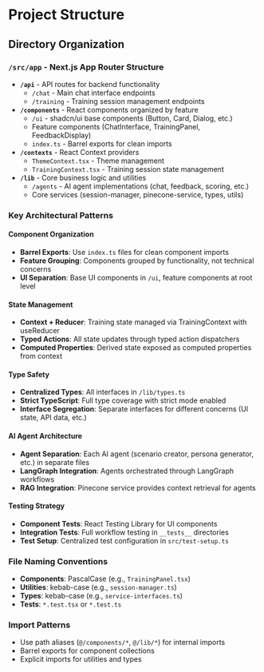 # Project Structure

## Directory Organization

### `/src/app` - Next.js App Router Structure
- **`/api`** - API routes for backend functionality
  - `/chat` - Main chat interface endpoints
  - `/training` - Training session management endpoints
- **`/components`** - React components organized by feature
  - `/ui` - shadcn/ui base components (Button, Card, Dialog, etc.)
  - Feature components (ChatInterface, TrainingPanel, FeedbackDisplay)
  - `index.ts` - Barrel exports for clean imports
- **`/contexts`** - React Context providers
  - `ThemeContext.tsx` - Theme management
  - `TrainingContext.tsx` - Training session state management
- **`/lib`** - Core business logic and utilities
  - `/agents` - AI agent implementations (chat, feedback, scoring, etc.)
  - Core services (session-manager, pinecone-service, types, utils)

### Key Architectural Patterns

#### Component Organization
- **Barrel Exports**: Use `index.ts` files for clean component imports
- **Feature Grouping**: Components grouped by functionality, not technical concerns
- **UI Separation**: Base UI components in `/ui`, feature components at root level

#### State Management
- **Context + Reducer**: Training state managed via TrainingContext with useReducer
- **Typed Actions**: All state updates through typed action dispatchers
- **Computed Properties**: Derived state exposed as computed properties from context

#### Type Safety
- **Centralized Types**: All interfaces in `/lib/types.ts`
- **Strict TypeScript**: Full type coverage with strict mode enabled
- **Interface Segregation**: Separate interfaces for different concerns (UI state, API data, etc.)

#### AI Agent Architecture
- **Agent Separation**: Each AI agent (scenario creator, persona generator, etc.) in separate files
- **LangGraph Integration**: Agents orchestrated through LangGraph workflows
- **RAG Integration**: Pinecone service provides context retrieval for agents

#### Testing Strategy
- **Component Tests**: React Testing Library for UI components
- **Integration Tests**: Full workflow testing in `__tests__` directories
- **Test Setup**: Centralized test configuration in `src/test-setup.ts`

### File Naming Conventions
- **Components**: PascalCase (e.g., `TrainingPanel.tsx`)
- **Utilities**: kebab-case (e.g., `session-manager.ts`)
- **Types**: kebab-case (e.g., `service-interfaces.ts`)
- **Tests**: `*.test.tsx` or `*.test.ts`

### Import Patterns
- Use path aliases (`@/components/*`, `@/lib/*`) for internal imports
- Barrel exports for component collections
- Explicit imports for utilities and types